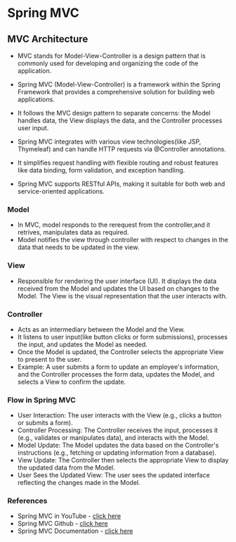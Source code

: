 
#   Spring MVC  

## MVC Architecture 

* MVC stands for Model-View-Controller is a design pattern that is commonly used for developing and organizing the code of the application.

* Spring MVC (Model-View-Controller) is a framework within the Spring Framework that provides a comprehensive solution for building web applications. 
  
* It follows the MVC design pattern to separate concerns: the Model handles data, the View displays the data, and the Controller processes user input.
  
* Spring MVC integrates with various view technologies(like JSP, Thymeleaf) and can handle HTTP requests via @Controller annotations.
  
* It simplifies request handling with flexible routing and robust features like data binding, form validation, and exception handling.

* Spring MVC supports RESTful APIs, making it suitable for both web and service-oriented applications.

### Model
* In MVC, model responds to the rerequest from the controller,and it retrives, manipulates data as required.
* Model notifies the view through controller with respect to changes in the data that needs to be updated in the view.

### View

* Responsible for rendering the user interface (UI). It displays the data received from the Model and updates the UI based on changes to the Model. 
  The View is the visual representation that the user interacts with.

### Controller
* Acts as an intermediary between the Model and the View.
* It listens to user input(like button clicks or form submissions), processes the input, and updates the Model as needed.
* Once the Model is updated, the Controller selects the appropriate View to present to the user.
* Example: A user submits a form to update an employee's information, and the Controller processes the form data, updates the Model, and selects a View to confirm the update.

### Flow in Spring MVC 
* User Interaction: The user interacts with the View (e.g., clicks a button or submits a form).
* Controller Processing: The Controller receives the input, processes it (e.g., validates or manipulates data), and interacts with the Model.
* Model Update: The Model updates the data based on the Controller's instructions (e.g., fetching or updating information from a database).
* View Update: The Controller then selects the appropriate View to display the updated data from the Model.
* User Sees the Updated View: The user sees the updated interface reflecting the changes made in the Model.

### References
* Spring MVC in YouTube  - [click here](https://www.youtube.com/watch?v=g2b-NbR48Jo)
* Spring MVC  Github - [click here](https://github.com/navinreddy20/Spring-MVC-Tutorial)
* Spring MVC Documentation - [click here](https://docs.spring.io/spring-framework/docs/3.2.x/spring-framework-reference/html/mvc.html)


